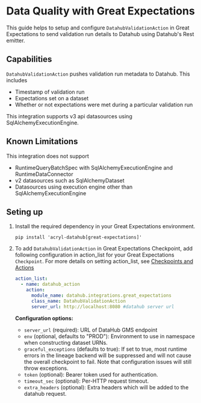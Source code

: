 # Data Quality with Great Expectations

This guide helps to setup and configure `DatahubValidationAction` in Great Expectations to send validation run details to Datahub using Datahub's Rest emitter.


## Capabilities

`DatahubValidationAction` pushes validation run metadata to Datahub. This includes 
- Timestamp of validation run
- Expectations set on a dataset
- Whether or not expectations were met during a particular validation run

This integration supports v3 api datasources using SqlAlchemyExecutionEngine. 

## Known Limitations

This integration does not support
- RuntimeQueryBatchSpec with SqlAlchemyExecutionEngine and RuntimeDataConnector
- v2 datasources such as SqlAlchemyDataset
- Datasources using execution engine other than SqlAlchemyExecutionEngine

## Seting up 

1. Install the required dependency in your Great Expectations environment.  
    ```shell
    pip install 'acryl-datahub[great-expectations]'
    ```


2. To add `DatahubValidationAction` in Great Expectations Checkpoint, add following configuration in action_list for your Great Expectations `Checkpoint`. For more details on setting action_list, see [Checkpoints and Actions](https://docs.greatexpectations.io/docs/reference/checkpoints_and_actions/) 
    ```yml
    action_list:
      - name: datahub_action
        action:
          module_name: datahub.integrations.great_expectations
          class_name: DatahubValidationAction
          server_url: http://localhost:8080 #datahub server url
    ```
    **Configuration options:**
    - `server_url` (required): URL of DataHub GMS endpoint
    - `env` (optional, defaults to "PROD"): Environment to use in namespace when constructing dataset URNs.
    - `graceful_exceptions` (defaults to true): If set to true, most runtime errors in the lineage backend will be suppressed and will not cause the overall checkpoint to fail. Note that configuration issues will still throw exceptions.
    - `token` (optional): Bearer token used for authentication.
    - `timeout_sec` (optional): Per-HTTP request timeout.
    - `extra_headers` (optional): Extra headers which will be added to the datahub request.